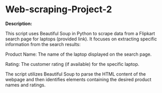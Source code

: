 # Web-scraping-Project-2

**Description:**

This script uses Beautiful Soup in Python to scrape data from a Flipkart search page for laptops (provided link). It focuses on extracting specific information from the search results:

Product Name: The name of the laptop displayed on the search page.

Rating: The customer rating (if available) for the specific laptop.

The script utilizes Beautiful Soup to parse the HTML content of the webpage and then identifies elements containing the desired product names and ratings.

